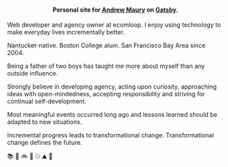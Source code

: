 

<h4 align="center">
  Personal site for <a href="andrewmaury.com">Andrew Maury</a> on <a href="https://github.com/gatsbyjs/gatsby" target="_blank">Gatsby</a>.

</h4>

Web developer and agency owner at ecomloop. I enjoy using technology to make everyday lives incrementally better.

Nantucket-native. Boston College alum. San Francisco Bay Area since 2004.

Being a father of two boys has taught me more about myself than any outside influence.

Strongly believe in developing agency, acting upon curiosity, approaching ideas with open-mindedness, accepting responsibility and striving for continual self-development.

Most meaningful events occurred long ago and lessons learned should be adapted to new situations.

Incremental progress leads to transformational change. Transformational change defines the future.

📚 🎿 🚲 🎾 ⚾ ⛰ 📝
